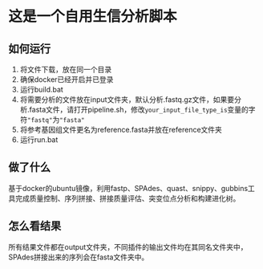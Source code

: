 # 这是一个自用生信分析脚本
## 如何运行
1. 将文件下载，放在同一个目录
2. 确保docker已经开启并已登录
3. 运行build.bat
4. 将需要分析的文件放在input文件夹，默认分析.fastq.gz文件，如果要分析.fasta文件，请打开pipeline.sh，修改`your_input_file_type_is`变量的字符`"fastq"`为`"fasta"`
5. 将参考基因组文件更名为reference.fasta并放在reference文件夹
6. 运行run.bat
## 做了什么
基于docker的ubuntu镜像，利用fastp、SPAdes、quast、snippy、gubbins工具完成质量控制、序列拼接、拼接质量评估、突变位点分析和构建进化树。
## 怎么看结果
所有结果文件都在output文件夹，不同插件的输出文件均在其同名文件夹中，SPAdes拼接出来的序列会在fasta文件夹中。